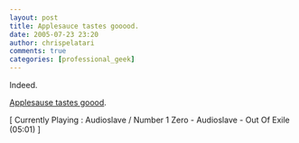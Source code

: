 ```yaml
---
layout: post
title: Applesauce tastes gooood.
date: 2005-07-23 23:20
author: chrispelatari
comments: true
categories: [professional_geek]
---
```

<p>Indeed. </p>
<p><a href="/audio/Ethan072305.mp3">Applesause tastes 
goood</a>.</p>
<p class="media">[ Currently Playing : Audioslave / Number 1 Zero - Audioslave - 
Out Of Exile (05:01) ]</p>
